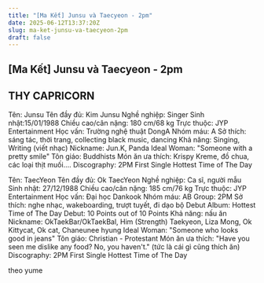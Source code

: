 ```yaml
---
title: "[Ma Kết] Junsu và Taecyeon - 2pm"
date: 2025-06-12T13:37:20Z
slug: ma-ket-junsu-va-taecyeon-2pm
draft: false
---
```


## [Ma Kết] Junsu và Taecyeon - 2pm

## THY CAPRICORN

Tên: Junsu
Tên đầy đủ: Kim Junsu
Nghề nghiệp: Singer
Sinh nhật:15/01/1988
Chiều cao/cân nặng: 180 cm/68 kg
Trực thuộc: JYP Entertainment
Học vấn: Trường nghệ thuật DongA
Nhóm máu: A
Sở thích: sáng tác, thời trang, collecting black music, dancing
Khả năng: Singing, Writing (viết nhạc)
Nickname: Jun.K, Panda
Ideal Woman: "Someone with a pretty smile"
Tôn giáo: Buddhists
Món ăn ưa thích: Krispy Kreme, đồ chua, các loại thịt muối....
Discography: 2PM First Single Hottest Time of The Day


Tên: TaecYeon
Tên đầy đủ: Ok TaecYeon
Nghề nghiệp: Ca sĩ, người mẫu
Sinh nhật: 27/12/1988
Chiều cao/cân nặng: 185 cm/76 kg
Trực thuộc: JYP Entertainment
Học vấn: Đại học Dankook
Nhóm máu: AB
Group: 2PM
Sở thích: nghe nhạc, wakeboarding, trượt tuyết, đi dạo bộ 
Debut Album: Hottest Time of The Day
Debut: 10 Points out of 10 Points
Khả năng: nấu ăn
Nickname: OkTaekBar/OkTaekBal, Him (Strength) Taekyeon, Liza Mong, Ok Kittycat, Ok cat, Chaneunee hyung
Ideal Woman: "Someone who looks good in jeans"
Tôn giáo: Christian - Protestant
Món ăn ưa thích: "Have you seen me dislike any food? No, you haven't." (tức là cái gì cũng thích ăn)
Discography: 2PM First Single Hottest Time of The Day


theo yume
